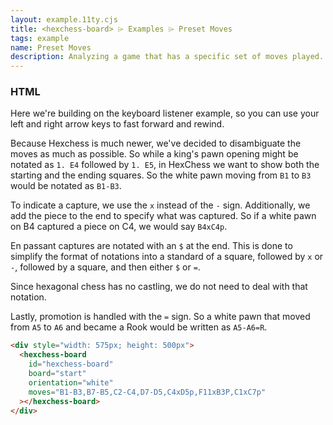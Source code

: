 ```yaml
---
layout: example.11ty.cjs
title: <hexchess-board> ⌲ Examples ⌲ Preset Moves
tags: example
name: Preset Moves
description: Analyzing a game that has a specific set of moves played.
---
```


<script src="https://unpkg.com/@webcomponents/webcomponentsjs@latest/webcomponents-loader.js"></script>
<script type="module" src="https://esm.sh/@hexchess/hexchess-board@latest/hexchess-board.js?module"></script>

<script>
  document.addEventListener('keydown', (event) => {
    event.preventDefault();
  });
  document.addEventListener('keyup', (event) => {
    event.preventDefault();
    if (event.code === 'KeyF') {
      document.querySelector('hexchess-board').flip();
    } else if (event.code === 'ArrowRight') {
      document.querySelector('hexchess-board').fastForward();
    } else if (event.code === 'ArrowLeft') {
      document.querySelector('hexchess-board').rewind();
    }
  });
  window.onload = () => {
    document.querySelector('hexchess-board').resize();
  };
</script>

<h3>HTML</h3>

Here we're building on the keyboard listener example, so you can use your left and right arrow keys to fast forward and rewind.

Because Hexchess is much newer, we've decided to disambiguate the moves as much as possible. So while a king's pawn opening might be notated as `1. E4` followed by `1. E5`, in HexChess we want to show both the starting and the ending squares. So the white pawn moving from `B1` to `B3` would be notated as `B1-B3`.

To indicate a capture, we use the `x` instead of the `-` sign. Additionally, we add the piece to the end to specify what was captured. So if a white pawn on B4 captured a piece on C4, we would say `B4xC4p`.

En passant captures are notated with an `$` at the end. This is done to simplify the format of notations into a standard of a square, followed by `x` or `-`, followed by a square, and then either `$` or `=`.

Since hexagonal chess has no castling, we do not need to deal with that notation.

Lastly, promotion is handled with the `=` sign. So a white pawn that moved from `A5` to `A6` and became a Rook would be written as `A5-A6=R`.

```html
<div style="width: 575px; height: 500px">
  <hexchess-board
    id="hexchess-board"
    board="start"
    orientation="white"
    moves="B1-B3,B7-B5,C2-C4,D7-D5,C4xD5p,F11xB3P,C1xC7p"
  ></hexchess-board>
</div>
```

<div style="width: 575px; height: 500px">
  <hexchess-board
    id="hexchess-board"
    board="start"
    orientation="white"
    moves="B1-B3,B7-B5,C2-C4,D7-D5,C4xD5p,F11xB3P,C1xC7p"
  ></hexchess-board>
</div>